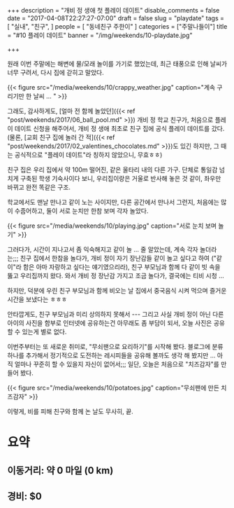 +++
description = "개비 정 생애 첫 플레이 데이트"
disable_comments = false
date = "2017-04-08T22:27:27-07:00"
draft = false
slug = "playdate"
tags = [
    "실내",
    "친구",
]
people = [
    "동네친구 주한이"
]
categories = ["주말나들이"]
title = "#10 플레이 데이트"
banner = "/img/weekends/10-playdate.jpg"

+++

원래 이번 주말에는 해변에 물/모래 놀이를 가기로 했었는데, 최근 태풍으로 인해
날씨가 너무 구려서, 다시 집에 갇히고 말았다.

{{< figure
  src="/media/weekends/10/crappy_weather.jpg"
  caption="계속 구리기만 한 날씨 … " >}}

그래도, 감사하게도, [얼마 전 함께 놀았던]({{< ref 
"post/weekends/2017/06_ball_pool.md" >}}) 개비 정 학교 친구가, 처음으로 플레이
데이트 신청을 해주어서, 개비 정 생애 최초로 친구 집에 공식 플레이 데이트를
갔다. (물론, [교회 친구 집에 놀러 간 적]({{< ref 
"post/weekends/2017/02_valentines_chocolates.md" >}})도 있긴 하지만, 
그 때는 공식적으로 "플레이 데이트"라 칭하지 않았으니, 무효ㅎㅎ)

친구 집은 우리 집에서 약 100m 떨어진, 같은 울타리 내의 다른 가구. 
단체로 통일감 넘치게 구축된 학생 기숙사이다 보니, 우리집이랑은 거울로 반사해
놓은 것 같이, 좌우만 바뀌고 완전 똑같은 구조.

학교에서도 맨날 만나고 같이 노는 사이지만, 다른 공간에서 만나서 그런지, 
처음에는 많이 수줍어하고, 둘이 서로 눈치만 한참 보며 각자 놀았다.

{{< figure
  src="/media/weekends/10/playing.jpg"
  caption="서로 눈치 보며 놀기" >}}

그러다가, 시간이 지나고서 좀 익숙해지고 같이 놀 … 줄 알았는데, 계속 각자
놀더라는;;;  친구 집에서 한참을 놀다가, 개비 정이 자기 장난감들 같이 놀고
싶다고 하여 ("같이"라 함은 아마 자랑하고 싶다는 얘기였으리라), 친구 부모님과
함께 다 같이 빗 속을 뚫고 우리집까지 왔다. 와서 개비 정 장난감 가지고 조금
놀다가, 결국에는 티비 시청 … 

하지만, 덕분에 우린 친구 부모님과 함께 비오는 날 집에서 중국음식 시켜 먹으며
즐거운 시간을 보냈다는 ㅎㅎㅎ

안타깝게도, 친구 부모님과 미리 상의하지 못해서 --- 그리고 사실 개비 정이 아닌
다른 아이의 사진을 함부로 인터넷에 공유하는건 아무래도 좀 부담이 되서, 
오늘 사진은 공유 할 수 있는게 별로 없다.

이번주부터는 또 새로운 취미로, "무쇠팬으로 요리하기"를 시작해 봤다.
블로그에 분류 하나를 추가해서 정기적으로 도전하는 레시피들을 공유해 볼까도 생각
해 봤지만 … 아직 얼마나 꾸준히 할 수 있을지 자신이 없어서;;; 일단, 오늘은
처음으로 "치즈감자"를 만들어 봤다.

{{< figure
  src="/media/weekends/10/potatoes.jpg"
  caption="무쇠팬에 만든 치즈감자" >}}

이렇게, 비를 피해 친구와 함께 논 날도 무사히, 끝.

# 요약

## 이동거리: 약 0 마일 (0 km)

## 경비: $0

